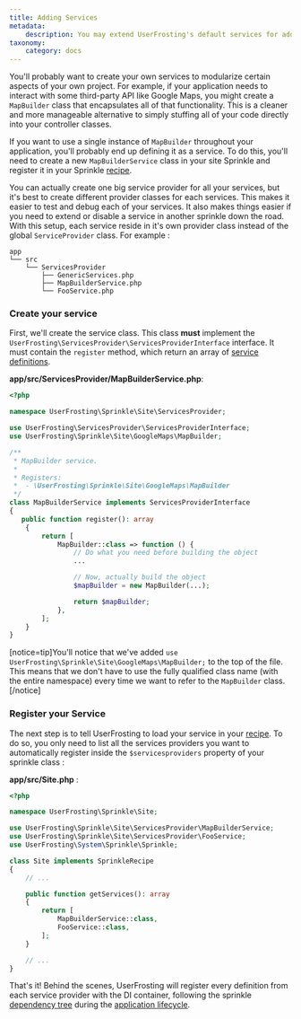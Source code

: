 ```yaml
---
title: Adding Services
metadata:
    description: You may extend UserFrosting's default services for additional functionality, or define completely new services in your Sprinkles.
taxonomy:
    category: docs
---
```


You'll probably want to create your own services to modularize certain aspects of your own project. For example, if your application needs to interact with some third-party API like Google Maps, you might create a `MapBuilder` class that encapsulates all of that functionality. This is a cleaner and more manageable alternative to simply stuffing all of your code directly into your controller classes.

If you want to use a single instance of `MapBuilder` throughout your application, you'll probably end up defining it as a service. To do this, you'll need to create a new  `MapBuilderService` class in your site Sprinkle and register it in your Sprinkle [recipe](/sprinkles/recipe#getservices).

You can actually create one big service provider for all your services, but it's best to create different provider classes for each services. This makes it easier to test and debug each of your services. It also makes things easier if you need to extend or disable a service in another sprinkle down the road. With this setup, each service reside in it's own provider class instead of the global `ServiceProvider` class. For example :

```
app
└── src
    └── ServicesProvider
        ├── GenericServices.php
        ├── MapBuilderService.php
        └── FooService.php
```

### Create your service

First, we'll create the service class. This class **must** implement the `UserFrosting\ServicesProvider\ServicesProviderInterface` interface. It must contain the `register` method, which return an array of [service definitions](/dependency-injection/the-di-container#service-providers-definitions). 

**app/src/ServicesProvider/MapBuilderService.php**:

```php
<?php

namespace UserFrosting\Sprinkle\Site\ServicesProvider;

use UserFrosting\ServicesProvider\ServicesProviderInterface;
use UserFrosting\Sprinkle\Site\GoogleMaps\MapBuilder;

/**
 * MapBuilder service.
 *
 * Registers:
 *  - \UserFrosting\Sprinkle\Site\GoogleMaps\MapBuilder
 */
class MapBuilderService implements ServicesProviderInterface
{
   public function register(): array
    {
        return [
            MapBuilder::class => function () {
                // Do what you need before building the object
                ...

                // Now, actually build the object
                $mapBuilder = new MapBuilder(...);

                return $mapBuilder;
            },
        ];
    }
}
```

[notice=tip]You'll notice that we've added `use UserFrosting\Sprinkle\Site\GoogleMaps\MapBuilder;` to the top of the file. This means that we don't have to use the fully qualified class name (with the entire namespace) every time we want to refer to the `MapBuilder` class.[/notice]

### Register your Service

The next step is to tell UserFrosting to load your service in your [recipe](/sprinkles/recipe#getservices). To do so, you only need to list all the services providers you want to automatically register inside the `$servicesproviders` property of your sprinkle class :

**app/src/Site.php** :
```php
<?php

namespace UserFrosting\Sprinkle\Site;

use UserFrosting\Sprinkle\Site\ServicesProvider\MapBuilderService;
use UserFrosting\Sprinkle\Site\ServicesProvider\FooService;
use UserFrosting\System\Sprinkle\Sprinkle;

class Site implements SprinkleRecipe
{
    // ...

    public function getServices(): array
    {
        return [
            MapBuilderService::class,
            FooService::class,
        ];
    }

    // ...
}
```

That's it! Behind the scenes, UserFrosting will register every definition from each service provider with the DI container, following the sprinkle [dependency tree](/sprinkles/recipe#getsprinkles) during the [application lifecycle](/advanced/application-lifecycle).
